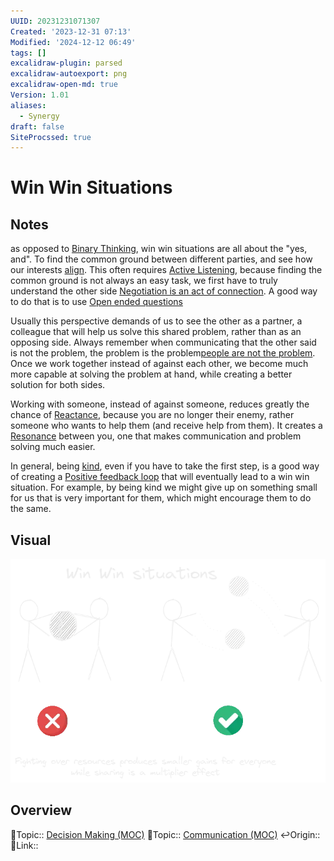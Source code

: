 ```yaml
---
UUID: 20231231071307
Created: '2023-12-31 07:13'
Modified: '2024-12-12 06:49'
tags: []
excalidraw-plugin: parsed
excalidraw-autoexport: png
excalidraw-open-md: true
Version: 1.01
aliases:
  - Synergy
draft: false
SiteProcssed: true
---
```


# Win Win Situations

## Notes

as opposed to [Binary Thinking](/notes/binary-thinking.md), win win situations are all about the "yes, and". To find the common ground between different parties, and see how our interests [align](/notes/cooperation.md). This often requires [Active Listening](/notes/active-listening.md), because finding the common ground is not always an easy task, we first have to truly understand the other side [Negotiation is an act of connection](/notes/negotiation-is-an-act-of-connection.md). A good way to do that is to use [Open ended questions](/notes/open-ended-questions.md)

Usually this perspective demands of us to see the other as a partner, a colleague that will help us solve this shared problem, rather than as an opposing side. Always remember when communicating that the other said is not the problem, the problem is the problem[people are not the problem](/notes/people-are-not-the-problem.md). Once we work together instead of against each other, we become much more capable at solving the problem at hand, while creating a better solution for both sides.

Working with someone, instead of against someone, reduces greatly the chance of [Reactance](/notes/reactance.md), because you are no longer their enemy, rather someone who wants to help them (and receive help from them). It creates a [Resonance](/notes/resonance.md) between you, one that makes communication and problem solving much easier.

In general, being [kind](/notes/giving.md), even if you have to take the first step, is a good way of creating a [Positive feedback loop](/notes/ripple-effect.md) that will eventually lead to a win win situation. For example, by being kind we might give up on something small for us that is very important for them, which might encourage them to do the same.

## Visual

![win win situations.webp](/notes/win-win-situations.webp)

## Overview
🔼Topic:: [Decision Making (MOC)](/mocs/decision-making-moc.md)
🔼Topic:: [Communication (MOC)](/mocs/communication-moc.md)
↩️Origin::
🔗Link::
